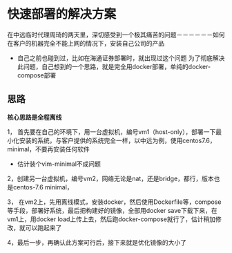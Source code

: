 # 快速部署的解决方案
在中远临时代理周琦的两天里，深切感受到一个极其痛苦的问题－－－－－－如何在客户的机器完全不能上网的情况下，安装自己公司的产品

* 自己之前也碰到过，比如在海通证券部署时，就出现过这个问题
为了彻底解决此问题，自己想到的一个思路，就是完全用docker部署，单纯的docker-compose部署

## 思路
**核心思路是全程离线**

1， 首先要在自己的环境下，用一台虚拟机，编号vm1（host-only），部署一下最小化安装的系统，与客户提供的系统完全一样，以中远为例，使用centos7.6，minimal，不要再安装任何软件

* 估计装个vim-minimal不成问题

2，创建另一台虚拟机，编号vm2，网络无论是nat，还是bridge，都行，版本也是centos-7.6 minimal，

3， 在vm2上，先用离线模式，安装docker，然后使用Dockerfile等，compose等手段，部署好系统，最后把构建好的镜像，全部用docker save下载下来，在vm1上，用docker load上传上去，然后跑docker-compose就行了，估计稍加修改，就可以跑起来了

4，最后一步，再确认此方案可行后，接下来就是优化镜像的大小了


